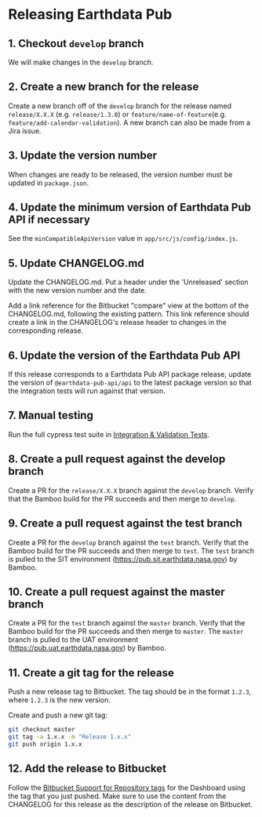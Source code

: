 # Releasing Earthdata Pub

## 1. Checkout `develop` branch

We will make changes in the `develop` branch.

## 2. Create a new branch for the release

Create a new branch off of the `develop` branch for the release named
`release/X.X.X` (e.g. `release/1.3.0`) or `feature/name-of-feature`(e.g. `feature/add-calendar-validation`).
A new branch can also be made from a Jira issue.

## 3. Update the version number

When changes are ready to be released, the version number must be updated in `package.json`.

## 4. Update the minimum version of Earthdata Pub API if necessary

See the `minCompatibleApiVersion` value in `app/src/js/config/index.js`.

## 5. Update CHANGELOG.md

Update the CHANGELOG.md. Put a header under the 'Unreleased' section with the
new version number and the date.

Add a link reference for the Bitbucket "compare" view at the bottom of the
CHANGELOG.md, following the existing pattern. This link reference should create
a link in the CHANGELOG's release header to changes in the corresponding release.

## 6. Update the version of the Earthdata Pub API

If this release corresponds to a Earthdata Pub API package release, update the
version of `@earthdata-pub-api/api` to the latest package version so that the
integration tests will run against that version.

## 7. Manual testing

Run the full cypress test suite in [Integration & Validation Tests](integration-validation-tests).

## 8. Create a pull request against the develop branch

Create a PR for the `release/X.X.X` branch against the `develop` branch. Verify
that the Bamboo build for the PR succeeds and then merge to `develop`.

## 9. Create a pull request against the test branch

Create a PR for the `develop` branch against the `test` branch. Verify that
the Bamboo build for the PR succeeds and then merge to `test`. The `test` branch
is pulled to the SIT environment (<https://pub.sit.earthdata.nasa.gov>) by Bamboo.

## 10. Create a pull request against the master branch

Create a PR for the `test` branch against the `master` branch. Verify that
the Bamboo build for the PR succeeds and then merge to `master`. The `master` branch
is pulled to the UAT environment (<https://pub.uat.earthdata.nasa.gov>) by Bamboo.

## 11. Create a git tag for the release

Push a new release tag to Bitbucket. The tag should be in the format `1.2.3`,
where `1.2.3` is the new version.

Create and push a new git tag:

```bash
git checkout master
git tag -a 1.x.x -m "Release 1.x.x"
git push origin 1.x.x
```

## 12. Add the release to Bitbucket

Follow the [Bitbucket Support for Repository tags](https://support.atlassian.com/bitbucket-cloud/docs/repository-tags/)
for the Dashboard using the tag that you just pushed. Make sure to use the content
from the CHANGELOG for this release as the description of the release on Bitbucket.
